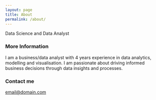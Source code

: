 ```yaml
---
layout: page
title: About
permalink: /about/
---
```


Data Science and Data Analyst

### More Information

I am a business/data analyst with 4 years experience in data analytics, modelling and visualisation. I am passionate about driving informed business decisions through data insights and processes.

### Contact me

[email@domain.com](mailto:email@domain.com)